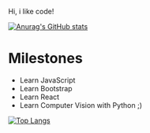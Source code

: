 Hi, i like code!

[![Anurag's GitHub stats](https://github-readme-stats.vercel.app/api?username=Yukari-san&theme=radical)](https://github.com/anuraghazra/github-readme-stats)

# Milestones

- Learn JavaScript
- Learn Bootstrap
- Learn React
- Learn Computer Vision with Python ;)

[![Top Langs](https://github-readme-stats.vercel.app/api/top-langs/?username=Yukari-san&theme=radical)](https://github.com/anuraghazra/github-readme-stats)

<!---
Yukari-san/Yukari-san is a ✨ special ✨ repository because its `README.md` (this file) appears on your GitHub profile.
You can click the Preview link to take a look at your changes.
--->
